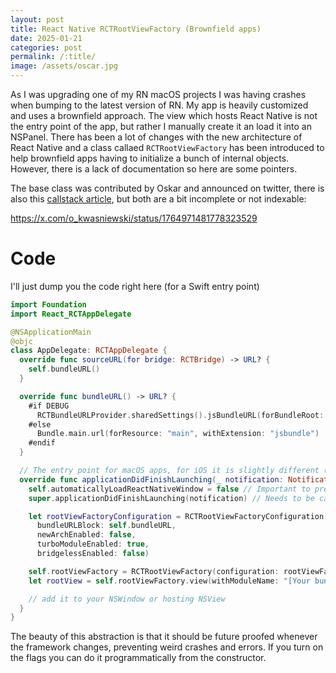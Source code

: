 ```yaml
---
layout: post
title: React Native RCTRootViewFactory (Brownfield apps)
date: 2025-01-21
categories: post
permalink: /:title/
image: /assets/oscar.jpg
---
```


As I was upgrading one of my RN macOS projects I was having crashes when bumping to the latest version of RN. My app is heavily customized and uses a brownfield approach. The view which hosts React Native is not the entry point of the app, but rather I manually create it an load it into an NSPanel. There has been a lot of changes with the new architecture of React Native and a class callaed `RCTRootViewFactory` has been introduced to help brownfield apps having to initialize a bunch of internal objects. However, there is a lack of documentation so here are some pointers.

The base class was contributed by Oskar and announced on twitter, there is also this [callstack article](https://www.callstack.com/blog/simplify-your-ios-brownfield-integration-with-rootviewfactory), but both are a bit incomplete or not indexable:

https://x.com/o_kwasniewski/status/1764971481778323529

# Code

I'll just dump you the code right here (for a Swift entry point)

```swift
import Foundation
import React_RCTAppDelegate

@NSApplicationMain
@objc
class AppDelegate: RCTAppDelegate {
  override func sourceURL(for bridge: RCTBridge) -> URL? {
    self.bundleURL()
  }

  override func bundleURL() -> URL? {
    #if DEBUG
      RCTBundleURLProvider.sharedSettings().jsBundleURL(forBundleRoot: "index")
    #else
      Bundle.main.url(forResource: "main", withExtension: "jsbundle")
    #endif
  }

  // The entry point for macOS apps, for iOS it is slightly different (returns a BOOL) just overload the correct one
  override func applicationDidFinishLaunching(_ notification: Notification) {
    self.automaticallyLoadReactNativeWindow = false // Important to prevent RCTAppDelegate from trying to init the default RN View
    super.applicationDidFinishLaunching(notification) // Needs to be called on the latest versions to initialize all the internal RN variables and state

    let rootViewFactoryConfiguration = RCTRootViewFactoryConfiguration(
      bundleURLBlock: self.bundleURL,
      newArchEnabled: false,
      turboModuleEnabled: true,
      bridgelessEnabled: false)

    self.rootViewFactory = RCTRootViewFactory(configuration: rootViewFactoryConfiguration) // This internal property is not automagically created
    let rootView = self.rootViewFactory.view(withModuleName: "[Your bundle name]") // Finally create a RN Hosting View

    // add it to your NSWindow or hosting NSView
  }
}
```

The beauty of this abstraction is that it should be future proofed whenever the framework changes, preventing weird crashes and errors. If you turn on the flags you can do it programmatically from the constructor.
